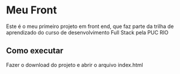 # Meu Front

Este é o meu primeiro projeto em front end, que faz parte da trilha de aprendizado do curso de desenvolvimento Full Stack pela PUC RIO

## Como executar
Fazer o download do projeto e abrir o arquivo index.html